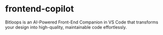 # frontend-copilot
Bitloops is an AI-Powered Front-End Companion in VS Code that transforms your design into high-quality, maintainable code effortlessly.

